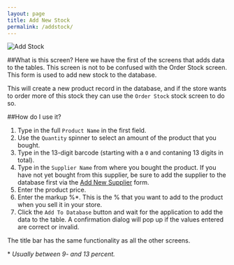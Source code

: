 ```yaml
---
layout: page
title: Add New Stock 
permalink: /addstock/
---
```

![Add Stock](http://i.imgur.com/9mWzndA.png)

##What is this screen?
Here we have the first of the screens that adds data to the tables. This screen is not to be confused with the Order Stock screen. This form is used to add new stock to the database. 

This will create a new product record in the database, and if the store wants to order more of this stock they can use the `Order Stock` stock screen to do so.

##How do I use it?

1. Type in the full `Product Name` in the first field.
2. Use the `Quantity` spinner to select an amount of the product that you bought.
3. Type in the 13-digit barcode (starting with a `0` and contaning 13 digits in total).
4. Type in the `Supplier Name` from where you bought the product. If you have not yet bought from this supplier, be sure to add the supplier to the database first via the [Add New Supplier](/addsupplier/) form.
5. Enter the product price.
6. Enter the markup %*. This is the % that you want to add to the product when you sell it in your store.
7. Click the `Add To Database` button and wait for the application to add the data to the table. A confirmation dialog will pop up if the values entered are correct or invalid.

The title bar has the same functionality as all the other screens.

\* *Usually between 9- and 13 percent.*